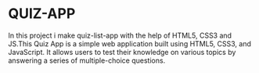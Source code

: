 # QUIZ-APP
In this project i make quiz-list-app with the help of HTML5, CSS3 and JS.This Quiz App is a simple web application built using HTML5, CSS3, and JavaScript. It allows users to test their knowledge on various topics by answering a series of multiple-choice questions. 
